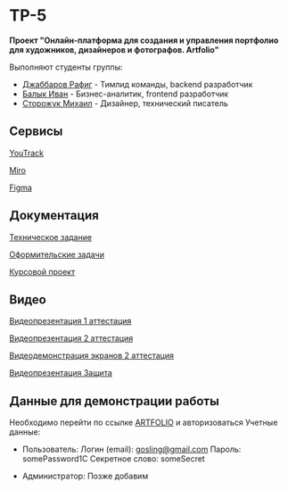 # TP-5
**Проект "Онлайн-платформа для создания и управления портфолио для художников, дизайнеров и фотографов. Artfolio"**

Выполняют студенты группы:
- [Джаббаров Рафиг](https://github.com/rafigJ) - Тимлид команды, backend разработчик
- [Балык Иван](https://github.com/ivan01239) - Бизнес-аналитик, frontend разработчик
- [Сторожук Михаил](https://github.com/Night-Beetle) - Дизайнер, технический писатель

## Сервисы

[YouTrack](https://artfolio.youtrack.cloud/agiles/159-2/current)  

[Miro](https://miro.com/app/board/uXjVNpdsweI=/?share_link_id=742657363195)  

[Figma](https://www.figma.com/file/LuFdvnE8l1kkywsWD1nu5K/Artfolio?type=design&node-id=79-2319&mode=design&t=72VEuIMZaCgoNarr-0)

## Документация
[Техническое задание](https://github.com/rafigJ/artfolio-web-app/blob/master/Documentation/%D0%A2%D0%B5%D1%85%D0%BD%D0%B8%D1%87%D0%B5%D1%81%D0%BA%D0%BE%D0%B5%20%D0%B7%D0%B0%D0%B4%D0%B0%D0%BD%D0%B8%D0%B5/%D0%A2%D0%97_%D0%A4%D0%B8%D0%BD%D0%B0%D0%BB.pdf)

[Оформительские задачи](https://github.com/rafigJ/artfolio-web-app/blob/master/Documentation/%D0%9E%D1%84%D0%BE%D1%80%D0%BC%D0%B8%D1%82%D0%B5%D0%BB%D1%8C%D1%81%D0%BA%D0%B8%D0%B5%20%D0%B7%D0%B0%D0%B4%D0%B0%D1%87%D0%B8/%D0%9E%D1%84%D0%BE%D1%80%D0%BC%D0%B8%D1%82%D0%B5%D0%BB%D1%8C%D1%81%D0%BA%D0%B8%D0%B5%20%D0%B7%D0%B0%D0%B4%D0%B0%D1%87%D0%B8%20(%D1%86).jpg)

[Курсовой проект](https://github.com/rafigJ/artfolio-web-app/blob/master/Documentation/%D0%9A%D1%83%D1%80%D1%81%D0%BE%D0%B2%D0%BE%D0%B9%20%D0%BF%D1%80%D0%BE%D0%B5%D0%BA%D1%82/%D0%9A%D1%83%D1%80%D1%81%D0%BE%D0%B2%D0%BE%D0%B9%20%D0%BF%D1%80%D0%BE%D0%B5%D0%BA%D1%82.pdf)

## Видео
[Видеопрезентация 1 аттестация](https://drive.google.com/drive/folders/1AvF7BeIEMuA4yHOka8-E2L98p2-NjuXV?usp=sharing)  

[Видеопрезентация 2 аттестация](https://drive.google.com/drive/folders/1DuKxSM86_SpR4zm6mDNsHY-F-5rVUJjQ?usp=sharing)

[Видеодемонстрация экранов 2 аттестация](https://drive.google.com/file/d/1XPzvDkrKQy9Lxy4fbOVKVUbzqQrX0jv9/view?usp=sharing)

[Видеопрезентация Защита](https://drive.google.com/drive/folders/1588rl638kQ7oWBYgDIIZ9sM31hZNdnHD)


## Данные для демонстрации работы
Необходимо перейти по ссылке [ARTFOLIO](http://79.174.93.30/) и авторизоваться
Учетные данные:

- Пользователь:
	Логин (email): gosling@gmail.com
	Пароль: somePassword1C
	Секретное слово: someSecret

- Администратор: Позже добавим
